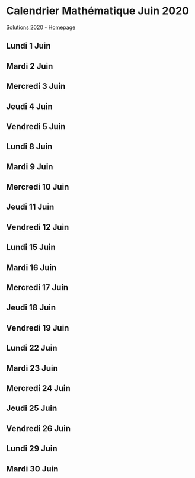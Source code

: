 # Calendrier Mathématique Juin 2020

[Solutions 2020](../README.md) - [Homepage](../../README.md)

## Lundi 1 Juin

## Mardi 2 Juin

## Mercredi 3 Juin

## Jeudi 4 Juin

## Vendredi 5 Juin

## Lundi 8 Juin

## Mardi 9 Juin

## Mercredi 10 Juin

## Jeudi 11 Juin

## Vendredi 12 Juin

## Lundi 15 Juin

## Mardi 16 Juin

## Mercredi 17 Juin

## Jeudi 18 Juin

## Vendredi 19 Juin

## Lundi 22 Juin

## Mardi 23 Juin

## Mercredi 24 Juin

## Jeudi 25 Juin

## Vendredi 26 Juin

## Lundi 29 Juin

## Mardi 30 Juin
